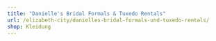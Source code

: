 ```yaml
---
title: "Danielle's Bridal Formals & Tuxedo Rentals"
url: /elizabeth-city/danielles-bridal-formals-und-tuxedo-rentals/
shop: Kleidung
---
```

